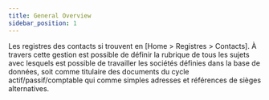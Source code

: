 ```yaml
---
title: General Overview
sidebar_position: 1
---
```


Les registres des contacts si trouvent en [Home > Registres  > Contacts]. À travers cette gestion est possible de définir la rubrique de tous les sujets avec lesquels est possible de travailler les sociétés définies dans la base de données, soit comme titulaire des documents du cycle actif/passif/comptable qui comme simples adresses et références de sièges alternatives.






